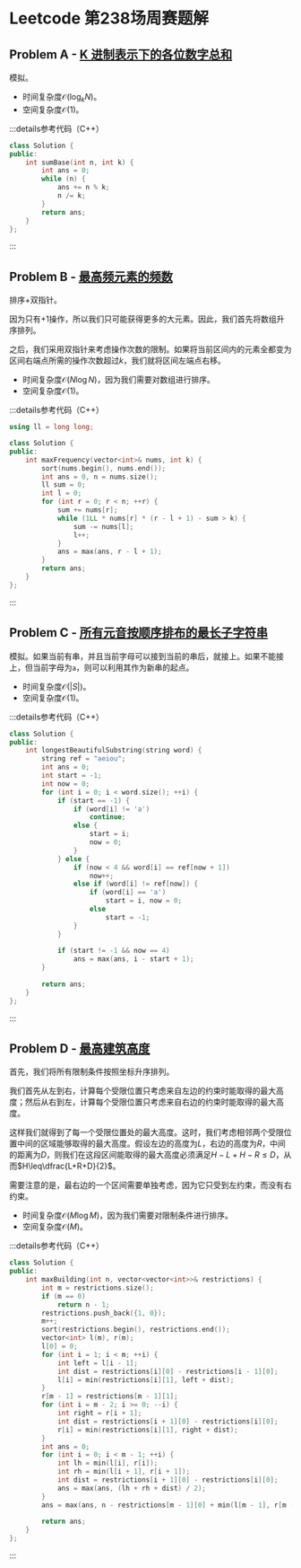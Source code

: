 # Leetcode 第238场周赛题解

## Problem A - [K 进制表示下的各位数字总和](https://leetcode.cn/contest/weekly-contest-238/problems/sum-of-digits-in-base-k/)

模拟。

- 时间复杂度$\mathcal{O}(\log_kN)$。
- 空间复杂度$\mathcal{O}(1)$。

:::details参考代码（C++）

```cpp
class Solution {
public:
    int sumBase(int n, int k) {
        int ans = 0;
        while (n) {
            ans += n % k;
            n /= k;
        }
        return ans;
    }
};
```

:::

## Problem B - [最高频元素的频数](https://leetcode.cn/contest/weekly-contest-238/problems/frequency-of-the-most-frequent-element/)

排序+双指针。

因为只有+1操作，所以我们只可能获得更多的大元素。因此，我们首先将数组升序排列。

之后，我们采用双指针来考虑操作次数的限制。如果将当前区间内的元素全都变为区间右端点所需的操作次数超过$k$，我们就将区间左端点右移。

- 时间复杂度$\mathcal{O}(N\log N)$，因为我们需要对数组进行排序。
- 空间复杂度$\mathcal{O}(1)$。

:::details参考代码（C++）

```cpp
using ll = long long;

class Solution {
public:
    int maxFrequency(vector<int>& nums, int k) {
        sort(nums.begin(), nums.end());
        int ans = 0, n = nums.size();
        ll sum = 0;
        int l = 0;
        for (int r = 0; r < n; ++r) {
            sum += nums[r];
            while (1LL * nums[r] * (r - l + 1) - sum > k) {
                sum -= nums[l];
                l++;
            }
            ans = max(ans, r - l + 1);
        }
        return ans;
    }
};
```

:::

## Problem C - [所有元音按顺序排布的最长子字符串](https://leetcode.cn/contest/weekly-contest-238/problems/longest-substring-of-all-vowels-in-order/)

模拟。如果当前有串，并且当前字母可以接到当前的串后，就接上。如果不能接上，但当前字母为`a`，则可以利用其作为新串的起点。

- 时间复杂度$\mathcal{O}(|S|)$。
- 空间复杂度$\mathcal{O}(1)$。

:::details参考代码（C++）

```cpp
class Solution {
public:
    int longestBeautifulSubstring(string word) {
        string ref = "aeiou";
        int ans = 0;
        int start = -1;
        int now = 0;
        for (int i = 0; i < word.size(); ++i) {
            if (start == -1) {
                if (word[i] != 'a')
                    continue;
                else {
                    start = i;
                    now = 0;
                }
            } else {
                if (now < 4 && word[i] == ref[now + 1]) 
                    now++;
                else if (word[i] != ref[now]) {
                    if (word[i] == 'a')
                        start = i, now = 0;
                    else
                        start = -1;
                }
            }
            
            if (start != -1 && now == 4)
                ans = max(ans, i - start + 1);
        }
        
        return ans;
    }
};
```

:::

## Problem D - [最高建筑高度](https://leetcode.cn/contest/weekly-contest-238/problems/maximum-building-height/)

首先，我们将所有限制条件按照坐标升序排列。

我们首先从左到右，计算每个受限位置只考虑来自左边的约束时能取得的最大高度；然后从右到左，计算每个受限位置只考虑来自右边的约束时能取得的最大高度。

这样我们就得到了每一个受限位置处的最大高度。这时，我们考虑相邻两个受限位置中间的区域能够取得的最大高度。假设左边的高度为$L$，右边的高度为$R$，中间的距离为$D$，则我们在这段区间能取得的最大高度必须满足$H-L+H-R\leq D$，从而$H\leq\dfrac{L+R+D}{2}$。

需要注意的是，最右边的一个区间需要单独考虑，因为它只受到左约束，而没有右约束。

- 时间复杂度$\mathcal{O}(M\log M)$，因为我们需要对限制条件进行排序。
- 空间复杂度$\mathcal{O}(M)$。

:::details参考代码（C++）

```cpp
class Solution {
public:
    int maxBuilding(int n, vector<vector<int>>& restrictions) {
        int m = restrictions.size();
        if (m == 0)
            return n - 1;
        restrictions.push_back({1, 0});
        m++;
        sort(restrictions.begin(), restrictions.end());
        vector<int> l(m), r(m);
        l[0] = 0;
        for (int i = 1; i < m; ++i) {
            int left = l[i - 1];
            int dist = restrictions[i][0] - restrictions[i - 1][0];
            l[i] = min(restrictions[i][1], left + dist);
        }
        r[m - 1] = restrictions[m - 1][1];
        for (int i = m - 2; i >= 0; --i) {
            int right = r[i + 1];
            int dist = restrictions[i + 1][0] - restrictions[i][0];
            r[i] = min(restrictions[i][1], right + dist);
        }
        int ans = 0;
        for (int i = 0; i < m - 1; ++i) {
            int lh = min(l[i], r[i]);
            int rh = min(l[i + 1], r[i + 1]);
            int dist = restrictions[i + 1][0] - restrictions[i][0];
            ans = max(ans, (lh + rh + dist) / 2);
        }
        ans = max(ans, n - restrictions[m - 1][0] + min(l[m - 1], r[m - 1]));
        
        return ans;
    }
};
```

:::

